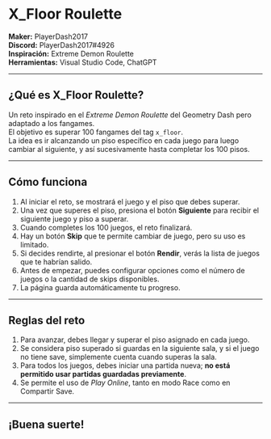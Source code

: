 # X_Floor Roulette

**Maker:** PlayerDash2017  
**Discord:** PlayerDash2017#4926  
**Inspiración:** Extreme Demon Roulette  
**Herramientas:** Visual Studio Code, ChatGPT  

---

## ¿Qué es X_Floor Roulette?

Un reto inspirado en el *Extreme Demon Roulette* del Geometry Dash pero adaptado a los fangames.  
El objetivo es superar 100 fangames del tag `x_floor`.  
La idea es ir alcanzando un piso específico en cada juego para luego cambiar al siguiente, y así sucesivamente hasta completar los 100 pisos.

---

## Cómo funciona

1. Al iniciar el reto, se mostrará el juego y el piso que debes superar.  
2. Una vez que superes el piso, presiona el botón **Siguiente** para recibir el siguiente juego y piso a superar.  
3. Cuando completes los 100 juegos, el reto finalizará.  
4. Hay un botón **Skip** que te permite cambiar de juego, pero su uso es limitado.  
5. Si decides rendirte, al presionar el botón **Rendir**, verás la lista de juegos que te habrían salido.  
6. Antes de empezar, puedes configurar opciones como el número de juegos o la cantidad de skips disponibles.  
7. La página guarda automáticamente tu progreso.

---

## Reglas del reto

1. Para avanzar, debes llegar y superar el piso asignado en cada juego.  
2. Se considera piso superado si guardas en la siguiente sala, y si el juego no tiene save, simplemente cuenta cuando superas la sala.
3. Para todos los juegos, debes iniciar una partida nueva; **no está permitido usar partidas guardadas previamente**.  
4. Se permite el uso de *Play Online*, tanto en modo Race como en Compartir Save.

---

## ¡Buena suerte!
